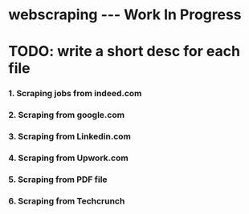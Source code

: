 # webscraping --- Work In Progress
# TODO: write a short desc for each file

### 1. Scraping jobs from indeed.com

### 2. Scraping from google.com

### 3. Scraping from Linkedin.com

### 4. Scraping from Upwork.com

### 5. Scraping from PDF file

### 6. Scraping from Techcrunch
